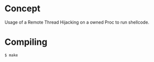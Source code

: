 # Concept

Usage of a Remote Thread Hijacking on a owned Proc to run shellcode.

# Compiling

```bash
$ make
```